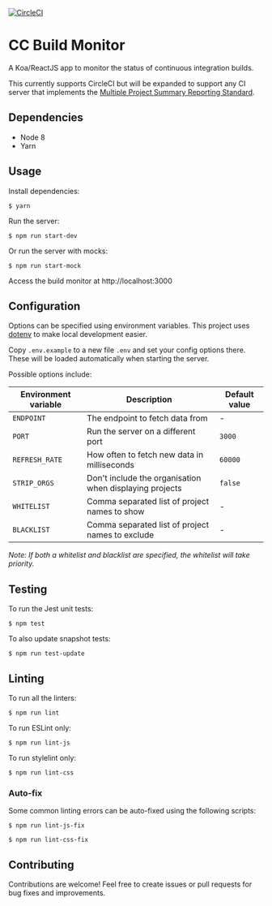 [![CircleCI](https://circleci.com/gh/benjy2429/cc-build-monitor-v2/tree/master.svg?style=shield)](https://circleci.com/gh/benjy2429/cc-build-monitor-v2/tree/master)

# CC Build Monitor

A Koa/ReactJS app to monitor the status of continuous integration builds.

This currently supports CircleCI but will be expanded to support any CI server that implements the [Multiple Project Summary Reporting Standard](https://github.com/erikdoe/ccmenu/wiki/Multiple-Project-Summary-Reporting-Standard).

## Dependencies

* Node 8
* Yarn

## Usage

Install dependencies:

`$ yarn`

Run the server:

`$ npm run start-dev`

Or run the server with mocks:

`$ npm run start-mock`

Access the build monitor at http://localhost:3000

## Configuration

Options can be specified using environment variables. This project uses [dotenv](https://www.npmjs.com/package/dotenv) to make local development easier.

Copy `.env.example` to a new file `.env` and set your config options there. These will be loaded automatically when starting the server.

Possible options include:

Environment variable | Description | Default value
---|---|---
`ENDPOINT`|The endpoint to fetch data from|-
`PORT`|Run the server on a different port|`3000`
`REFRESH_RATE`|How often to fetch new data in milliseconds|`60000`
`STRIP_ORGS`|Don't include the organisation when displaying projects|`false`
`WHITELIST`|Comma separated list of project names to show|-
`BLACKLIST`|Comma separated list of project names to exclude|-

_Note: If both a whitelist and blacklist are specified, the whitelist will take priority._

## Testing

To run the Jest unit tests:

`$ npm test`

To also update snapshot tests:

`$ npm run test-update`

## Linting

To run all the linters:

`$ npm run lint`

To run ESLint only:

`$ npm run lint-js`

To run stylelint only:

`$ npm run lint-css`

### Auto-fix

Some common linting errors can be auto-fixed using the following scripts:

`$ npm run lint-js-fix`

`$ npm run lint-css-fix`

## Contributing

Contributions are welcome! Feel free to create issues or pull requests for bug fixes and improvements.
